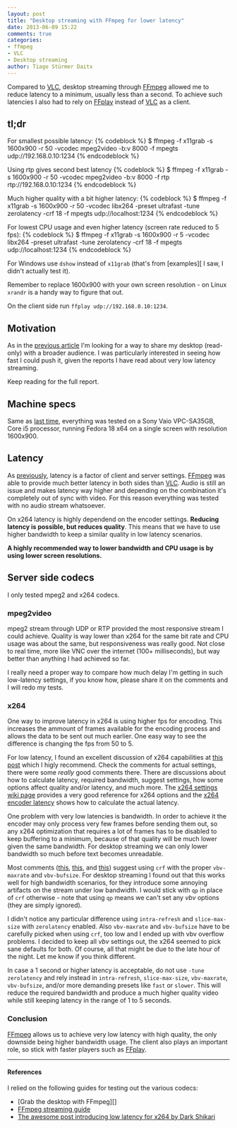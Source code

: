 ```yaml
---
layout: post
title: "Desktop streaming with FFmpeg for lower latency"
date: 2013-06-09 15:22
comments: true
categories: 
- ffmpeg
- VLC
- Desktop streaming
author: Tiago Stürmer Daitx
---
```


Compared to [VLC][desktop streaming with vlc], desktop streaming through [FFmpeg][] allowed me to reduce latency to a minimum, usually less than a second. To achieve such latencies I also had to rely on [FFplay][] instead of [VLC][] as a client.

## tl;dr ##
For smallest possible latency:
{% codeblock  %}
$ ffmpeg -f x11grab -s 1600x900 -r 50 -vcodec mpeg2video -b:v 8000 -f mpegts udp://192.168.0.10:1234
{% endcodeblock %}

Using rtp gives second best latency
{% codeblock  %}
$ ffmpeg -f x11grab -s 1600x900 -r 50 -vcodec mpeg2video -b:v 8000 -f rtp rtp://192.168.0.10:1234
{% endcodeblock %}

Much higher quality with a bit higher latency:
{% codeblock  %}
$ ffmpeg -f x11grab -s 1600x900 -r 50 -vcodec libx264 -preset ultrafast -tune zerolatency -crf 18 -f mpegts udp://localhost:1234
{% endcodeblock %}

For lowest CPU usage and even higher latency (screen rate reduced to 5 fps):
{% codeblock  %}
$ ffmpeg -f x11grab -s 1600x900 -r 5 -vcodec libx264 -preset ultrafast -tune zerolatency -crf 18 -f mpegts udp://localhost:1234
{% endcodeblock %}

For Windows use `dshow` instead of `x11grab` (that's from [examples][ I saw, I didn't actually test it).

Remember to replace 1600x900 with your own screen resolution - on Linux `xrandr` is a handy way to figure that out.

On the client side run `ffplay udp://192.168.0.10:1234`.

## Motivation ##
As in the [previous article][desktop streaming with vlc] I'm looking for a way to share my desktop (read-only) with a broader audience. I was particularly interested in seeing how fast I could push it, given the reports I have read about very low latency streaming.

Keep reading for the full report.
<!-- more -->

## Machine specs ##
Same as [last time][desktop streaming with vlc], everything was tested on a Sony Vaio VPC-SA35GB, Core i5 processor, running Fedora 18 x64 on a single screen with resolution 1600x900.

## Latency ##
As [previously][desktop streaming with vlc], latency is a factor of client and server settings. [FFmpeg][] was able to provide much better latency in both sides than [VLC][]. Audio is still an issue and makes latency way higher and depending on the combination it's completely out of sync with video. For this reason everything was tested with no audio stream whatsoever.

On x264 latency is highly dependend on the encoder settings. **Reducing latency is possible, but reduces quality**. This means that we have to use higher bandwidth to keep a similar quality in low latency scenarios. 

**A highly recommended way to lower bandwidth and CPU usage is by using lower screen resolutions.**

## Server side codecs ##
I only tested mpeg2 and x264 codecs.

### mpeg2video ###
mpeg2 stream through UDP or RTP provided the most responsive stream I could achieve. Quality is way lower than x264 for the same bit rate and CPU usage was about the same, but responsiveness was really good. Not close to real time, more like VNC over the internet (100+ milliseconds), but way better than anything I had achieved so far.

I really need a proper way to compare how much delay I'm getting in such low-latency settings, if you know how, please share it on the comments and I will redo my tests.

### x264 ###
One way to improve latency in x264 is using higher fps for encoding. This increases the ammount of frames available for the encoding process and allows the data to be sent out much earlier. One easy way to see the difference is changing the fps from 50 to 5.

For low latency, I found an excellent discussion of x264 capabilities at [this post][x264 low latency] which I higly recommend. Check the comments for actual settings, there were some *really* good comments there. There are discussions about how to calculate latency, required bandwidth, suggest settings, how some options affect quality and/or latency, and much more. The [x264 settings wiki page][] provides a very good reference for x264 options and the [x264 encoder latency] shows how to calculate the actual latency.

One problem with very low latencies is bandwidth. In order to achieve it the encoder may only process very few frames before sending them out, so any x264 optimization that requires a lot of frames has to be disabled to keep buffering to a minimum, because of that quality will be much lower given the same bandwidth. For desktop streaming we can only lower bandwidth so much before text becomes unreadable.

Most comments ([this][comment2408], [this][comment2505], and [this][comment2509]) suggest using `crf` with the proper `vbv-maxrate` and `vbv-bufsize`. For desktop streaming I found out that this works well for high bandwidth scenarios, for they introduce some annoying artifacts on the stream under low bandwidth. I would stick with `qp` in place of `crf` otherwise - note that using `qp` means we can't set any *vbv* options (they are simply ignored).

I didn't notice any particular difference using `intra-refresh` and `slice-max-size` with `zerolatency` enabled. Also `vbv-maxrate` and `vbv-bufsize` have to be carefully picked when using `crf`, too low and I ended up with vbv overflow problems. I decided to keep all *vbv* settings out, the x264 seemed to pick sane defaults for both. Of course, all that might be due to the late hour of the night. Let me know if you think different.

In case a 1 second or higher latency is acceptable, do not use `-tune zerolatency` and rely instead in `intra-refresh`, `slice-max-size`, `vbv-maxrate`, `vbv-bufsize`, and/or more demanding presets like `fast` or `slower`. This will reduce the required bandwidth and produce a much higher quality video while still keeping latency in the range of 1 to 5 seconds.

### Conclusion ###
[FFmpeg][] allows us to achieve very low latency with high quality, the only downside being higher bandwidth usage. The client also plays an important role, so stick with faster players such as [FFplay][].

* * *

#### References #####
I relied on the following guides for testing out the various codecs:
 * [Grab the desktop with FFmpeg][]
 * [FFmpeg streaming guide][]
 * [The awesome post introducing low latency for x264 by Dark Shikari][x264 low latency]

[desktop streaming with vlc]: /blog/2013/06/07/desktop-streaming-with-vlc/ "Desktop streaming with VLC"
[ffmpeg]: http://www.ffmpeg.org/ "FFmpeg is a complete, cross-platform solution to record, convert and stream audio and video."
[ffplay]: http://ffmpeg.org/ffplay.html "FFplay is a very simple and portable media player using the FFmpeg libraries and the SDL library."
[x264 settings wiki page]: http://mewiki.project357.com/wiki/X264_Settings "a comprehensive guide to options in x264"
[x264 encoder latency]: http://mewiki.project357.com/wiki/X264_Encoding_Suggestions#Encoder_latency "improving x264 latency"
[vlc]: http://www.videolan.org/vlc/ "VLC media player"
[ffmpeg streaming guide]: http://ffmpeg.org/trac/ffmpeg/wiki/StreamingGuide "FFmpeg Streaming Guide"
[x264 low latency]: http://x264dev.multimedia.cx/archives/249 "Introducing low latency for x264 by Dark Shikari"
[comment2408]: http://x264dev.multimedia.cx/archives/249#comment-2408
[comment2505]: http://x264dev.multimedia.cx/archives/249#comment-2505
[comment2509]: http://x264dev.multimedia.cx/archives/249#comment-2509
[x264 FFmpeg Options Guide]: https://sites.google.com/site/linuxencoding/x264-ffmpeg-mapping
